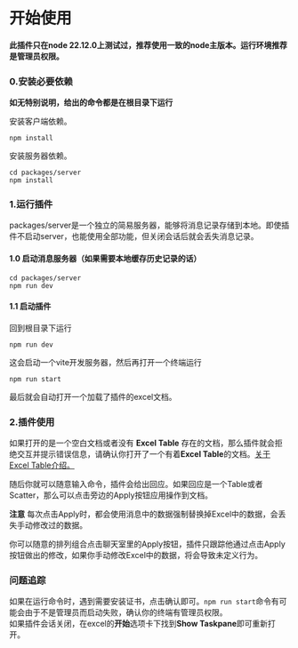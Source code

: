 # 开始使用
#### 此插件只在**node 22.12.0**上测试过，推荐使用一致的node主版本。运行环境推荐是管理员权限。

### 0.安装必要依赖
**如无特别说明，给出的命令都是在根目录下运行**

安装客户端依赖。  
```
npm install
```  
安装服务器依赖。
```
cd packages/server
npm install
```

### 1.运行插件
packages/server是一个独立的简易服务器，能够将消息记录存储到本地。即使插件不启动server，也能使用全部功能，但关闭会话后就会丢失消息记录。

#### 1.0 启动消息服务器（如果需要本地缓存历史记录的话）

```
cd packages/server
npm run dev
```

#### 1.1 启动插件

回到根目录下运行

```
npm run dev
```
这会启动一个vite开发服务器，然后再打开一个终端运行
```
npm run start
```

最后就会自动打开一个加载了插件的excel文档。

### 2.插件使用

如果打开的是一个空白文档或者没有 **Excel Table** 存在的文档，那么插件就会拒绝交互并提示错误信息，请确认你打开了一个有着**Excel Table**的文档。[关于Excel Table介绍。](https://support.microsoft.com/en-us/office/overview-of-excel-tables-7ab0bb7d-3a9e-4b56-a3c9-6c94334e492c)  

随后你就可以随意输入命令，插件会给出回应。如果回应是一个Table或者Scatter，那么可以点击旁边的Apply按钮应用操作到文档。

**注意** 每次点击Apply时，都会使用消息中的数据强制替换掉Excel中的数据，会丢失手动修改过的数据。

你可以随意的排列组合点击聊天室里的Apply按钮，插件只跟踪他通过点击Apply按钮做出的修改，如果你手动修改Excel中的数据，将会导致未定义行为。

### 问题追踪

如果在运行命令时，遇到需要安装证书，点击确认即可。`npm run start`命令有可能会由于不是管理员而启动失败，确认你的终端有管理员权限。   
如果插件会话关闭，在excel的**开始**选项卡下找到**Show Taskpane**即可重新打开。